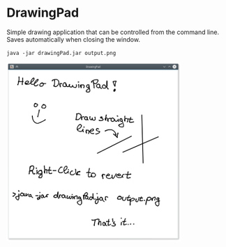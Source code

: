 # DrawingPad
Simple drawing application that can be controlled from the command line. Saves automatically when closing the window.

    java -jar drawingPad.jar output.png

<img src="https://github.com/ByteHamster/DrawingPad/blob/master/screenshot.png" width="400">
